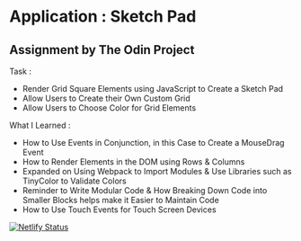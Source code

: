 # Application : Sketch Pad

## Assignment by The Odin Project

Task :
- Render Grid Square Elements using JavaScript to Create a Sketch Pad
- Allow Users to Create their Own Custom Grid
- Allow Users to Choose Color for Grid Elements

What I Learned :
- How to Use Events in Conjunction, in this Case to Create a MouseDrag Event
- How to Render Elements in the DOM using Rows & Columns 
- Expanded on Using Webpack to Import Modules & Use Libraries such as TinyColor to Validate Colors
- Reminder to Write Modular Code & How Breaking Down Code into Smaller Blocks helps make it Easier to Maintain Code
- How to Use Touch Events for Touch Screen Devices


[![Netlify Status](https://api.netlify.com/api/v1/badges/0f37aa85-45d5-44b1-a27f-4d89cbec950a/deploy-status)](https://app.netlify.com/sites/imthatalex-sketch-pad/deploys)


